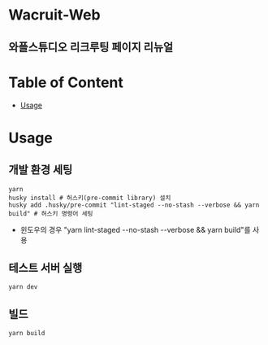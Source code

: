 # Wacruit-Web

## 와플스튜디오 리크루팅 페이지 리뉴얼



# Table of Content
- [Usage](#Usage)

# Usage
## 개발 환경 세팅
```shell
yarn
husky install # 허스키(pre-commit library) 설치
husky add .husky/pre-commit "lint-staged --no-stash --verbose && yarn build" # 허스키 명령어 세팅

```
- 윈도우의 경우 "yarn lint-staged --no-stash --verbose && yarn build"를 사용

## 테스트 서버 실행

```shell
yarn dev
```

## 빌드
```shell
yarn build
```



